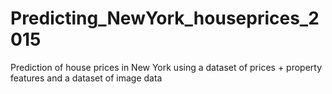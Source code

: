 # Predicting_NewYork_houseprices_2015
Prediction of house prices in New York using a dataset of prices + property features and a dataset of image data
